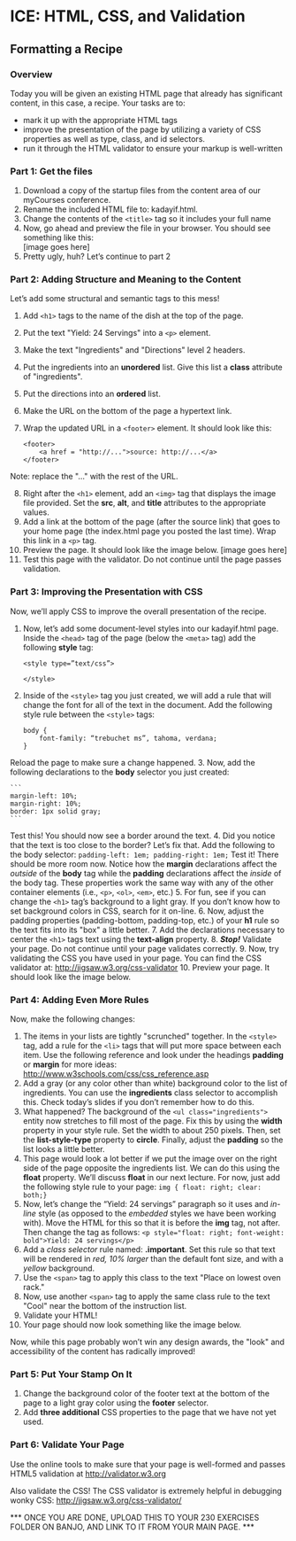 # ICE: HTML, CSS, and Validation

## Formatting a Recipe		

### Overview

Today you will be given an existing HTML page that already has significant content, in this case, a recipe. Your tasks are to:
- mark it up with the appropriate HTML tags
- improve the presentation of the page by utilizing  a variety of CSS properties as well as type, class, and id selectors. 
- run it through the HTML validator to ensure your markup is well-written

### Part 1: Get the files

1. Download a copy of the startup files from the content area of our myCourses conference.
2. Rename the included HTML file to:  kadayif.html.
3. Change the contents of the `<title>` tag so it includes your full name
4. Now, go ahead and preview the file in your browser.  You should see something like this:  
[image goes here]
5. Pretty ugly, huh?  Let’s continue to part 2

### Part 2:  Adding Structure and Meaning to the Content

Let’s add some structural and semantic tags to this mess!

1. Add `<h1>` tags to the name of the dish at the top of the page.
2. Put the text "Yield:  24 Servings" into a `<p>` element.
3. Make the text "Ingredients" and "Directions" level 2 headers.
4. Put the ingredients into an **unordered** list.  Give this list a **class** attribute of "ingredients".
5. Put the directions into an **ordered** list.
6. Make the URL on the bottom of the page a hypertext link.
7. Wrap the updated URL in a `<footer>` element. It should look like this:

    ```
    <footer>
        <a href = "http://...">source: http://...</a>
    </footer>
    ```
Note:  replace the "..." with the rest of the URL.

8. Right after the `<h1>` element, add an `<img>` tag that displays the image file provided.  Set the **src**, **alt**, and **title** attributes to the appropriate values.
9. Add a link at the bottom of the page (after the source link) that goes to your home page (the index.html page you posted the last time).  Wrap this link in a `<p>` tag.
10. Preview the page.  It should look like the image below.
    [image goes here]
11. Test this page with the validator.  Do not continue until the page passes validation.
	
### Part 3:  Improving the Presentation with CSS
Now, we’ll apply CSS to improve the overall presentation of the recipe.
1.	Now, let’s add some document-level styles into our kadayif.html page.  Inside the `<head>` tag of the page (below the `<meta>` tag) add the following **style** tag:

    ```
    <style type=”text/css”>

    </style>
    ```
    
2.	Inside of the `<style>` tag you just created, we will add a rule that will change the font for all of the text in the document.  Add the following style rule between the `<style>` tags:

    ```
    body {
        font-family: “trebuchet ms”, tahoma, verdana;
    }
    ```
    
Reload the page to make sure a change happened.
3.	Now, add the following declarations to the **body** selector you just created:

    ```
    margin-left: 10%;
    margin-right: 10%;
    border: 1px solid gray;
    ```
    
Test this!  You should now see a border around the text.
4.	Did you notice that the text is too close to the border?  Let’s fix that.  Add the following to the body selector:
	```
    padding-left: 1em;
	padding-right: 1em;
    ```
Test it!  There should be more room now.  Notice how the **margin** declarations affect the *outside* of the **body** tag while the **padding** declarations affect the *inside* of the body tag.  These properties work the same way with any of the other container elements (i.e., `<p>`, `<ol>`, `<em>`, etc.)
5.	For fun, see if you can change the `<h1>` tag’s background to a light gray.  If you don’t know how to set background colors in CSS, search for it on-line.
6.	Now, adjust the padding properties (padding-bottom, padding-top, etc.) of your **h1** rule so the text fits into its "box" a little better.
7.	Add the declarations necessary to center the `<h1>` tags text using the **text-align** property.
8.	***Stop!***  Validate your page.  Do not continue until your page validates correctly.
9.	Now, try validating the CSS you have used in your page.  You can find the CSS validator at:
http://jigsaw.w3.org/css-validator
10.	Preview your page.  It should look like the image below.
 
 
### Part 4:  Adding Even More Rules
Now, make the following changes:
1.	The items in your lists are tightly "scrunched" together.  In the `<style>` tag, add a rule for the `<li>` tags that will put more space between each item.  Use the following reference and look under the headings **padding** or **margin** for more ideas:
http://www.w3schools.com/css/css_reference.asp
2.	Add a gray (or any color other than white) background color to the list of ingredients.  You can use the **ingredients** class selector to accomplish this.  Check today’s slides if you don’t remember how to do this.
3.	What happened?  The background of the `<ul class="ingredients">` entity now stretches to fill most of the page.  Fix this by using the **width** property in your style rule.  Set the width to about 250 pixels.  Then, set the **list-style-type** property to **circle**.  Finally, adjust the **padding** so the list looks a little better.
4.	This page would look a lot better if we put the image over on the right side of the page opposite the ingredients list.  We can do this using the **float** property.  We’ll discuss **float** in our next lecture.  For now, just add the following style rule to your page:
	```img { float: right; clear: both;}```
5.	Now, let’s change the “Yield: 24 servings” paragraph so it uses and *in-line* style (as opposed to the *embedded* styles we have been working with).  Move the HTML for this so that it is before the **img** tag, not after.  Then change the tag as follows:
	```<p style="float: right; font-weight: bold">Yield: 24 servings</p>```
6.	Add a *class selector* rule named: **.important**.  Set this rule so that text will be rendered in *red, 10% larger* than the default font size, and with a *yellow* background.
7.	Use the `<span>` tag to apply this class to the text "Place on lowest oven rack."
8.	Now, use another `<span>` tag to apply the same class rule to the text "Cool" near the bottom of the instruction list.
9.	Validate your HTML!
10.	Your page should now look something like the image below.
 
Now, while this page probably won’t win any design awards, the "look" and accessibility of the content has radically improved!

### Part 5:  Put Your Stamp On It
1.	Change the background color of the footer text at the bottom of the page to a light gray color using the **footer** selector.
2.	Add **three additional** CSS properties to the page that we have not yet used.

### Part 6:  Validate Your Page
Use the online tools to make sure that your page is well-formed and passes HTML5 validation at http://validator.w3.org 

Also validate the CSS! The CSS validator is extremely helpful in debugging wonky CSS:
http://jigsaw.w3.org/css-validator/

*** ONCE YOU ARE DONE, UPLOAD THIS TO YOUR 230 EXERCISES FOLDER ON BANJO, AND LINK TO IT FROM YOUR MAIN PAGE. ***
